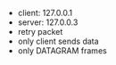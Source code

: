 * client: 127.0.0.1
* server: 127.0.0.3
* retry packet
* only client sends data
* only DATAGRAM frames

